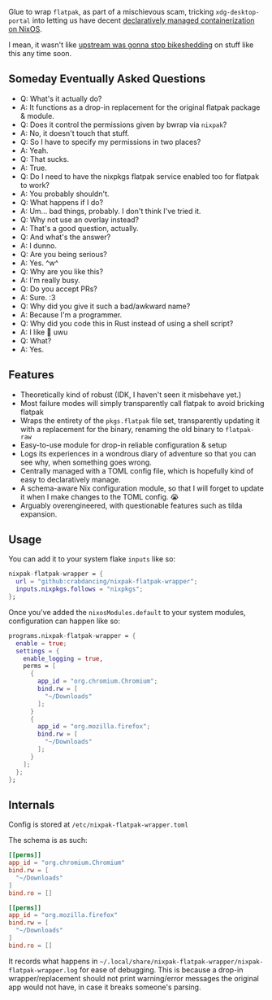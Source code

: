 Glue to wrap `flatpak`, as part of a mischievous scam, tricking `xdg-desktop-portal` into letting us have decent [declaratively managed containerization on NixOS](https://github.com/nixpak/nixpak/).

I mean, it wasn't like [upstream was gonna stop bikeshedding](https://github.com/flatpak/xdg-desktop-portal/pull/741) on stuff like this any time soon.

## Someday Eventually Asked Questions

- Q: What's it actually do?
- A: It functions as a drop-in replacement for the original flatpak package & module.
- Q: Does it control the permissions given by bwrap via `nixpak`?
- A: No, it doesn't touch that stuff.
- Q: So I have to specify my permissions in two places?
- A: Yeah.
- Q: That sucks.
- A: True.
- Q: Do I need to have the nixpkgs flatpak service enabled too for flatpak to work?
- A: You probably shouldn't.
- Q: What happens if I do?
- A: Um... bad things, probably. I don't think I've tried it.
- Q: Why not use an overlay instead?
- A: That's a good question, actually.
- Q: And what's the answer?
- A: I dunno.
- Q: Are you being serious?
- A: Yes. ^w^
- Q: Why are you like this?
- A: I'm really busy.
- Q: Do you accept PRs?
- A: Sure. :3
- Q: Why did you give it such a bad/awkward name?
- A: Because I'm a programmer.
- Q: Why did you code this in Rust instead of using a shell script?
- A: I like 🦀 uwu
- Q: What?
- A: Yes.


## Features 

- Theoretically kind of robust (IDK, I haven't seen it misbehave yet.)
- Most failure modes will simply transparently call flatpak to avoid bricking flatpak
- Wraps the entirety of the `pkgs.flatpak` file set, transparently updating it with a replacement for the binary, renaming the old binary to `flatpak-raw`
- Easy-to-use module for drop-in reliable configuration & setup
- Logs its experiences in a wondrous diary of adventure so that you can see why, when something goes wrong.
- Centrally managed with a TOML config file, which is hopefully kind of easy to declaratively manage.
- A schema-aware Nix configuration module, so that I will forget to update it when I make changes to the TOML config. :sob:
- Arguably overengineered, with questionable features such as tilda expansion.


## Usage

You can add it to your system flake `inputs` like so:

```nix
nixpak-flatpak-wrapper = {
  url = "github:crabdancing/nixpak-flatpak-wrapper";
  inputs.nixpkgs.follows = "nixpkgs";
};
```

Once you've added the `nixosModules.default` to your system modules, configuration can happen like so:
```nix
programs.nixpak-flatpak-wrapper = {
  enable = true;
  settings = {
    enable_logging = true,
    perms = [
      {
        app_id = "org.chromium.Chromium";
        bind.rw = [
          "~/Downloads"
        ];
      }
      {
        app_id = "org.mozilla.firefox";
        bind.rw = [
          "~/Downloads"
        ];
      }
    ];
  };
};
```

## Internals

Config is stored at `/etc/nixpak-flatpak-wrapper.toml`

The schema is as such:

```toml
[[perms]]
app_id = "org.chromium.Chromium"
bind.rw = [
  "~/Downloads"
]
bind.ro = []

[[perms]]
app_id = "org.mozilla.firefox"
bind.rw = [
  "~/Downloads"
]
bind.ro = []
```

It records what happens in `~/.local/share/nixpak-flatpak-wrapper/nixpak-flatpak-wrapper.log` for ease of debugging. This is because a drop-in wrapper/replacement should not print warning/error messages the original app would not have, in case it breaks someone's parsing.
